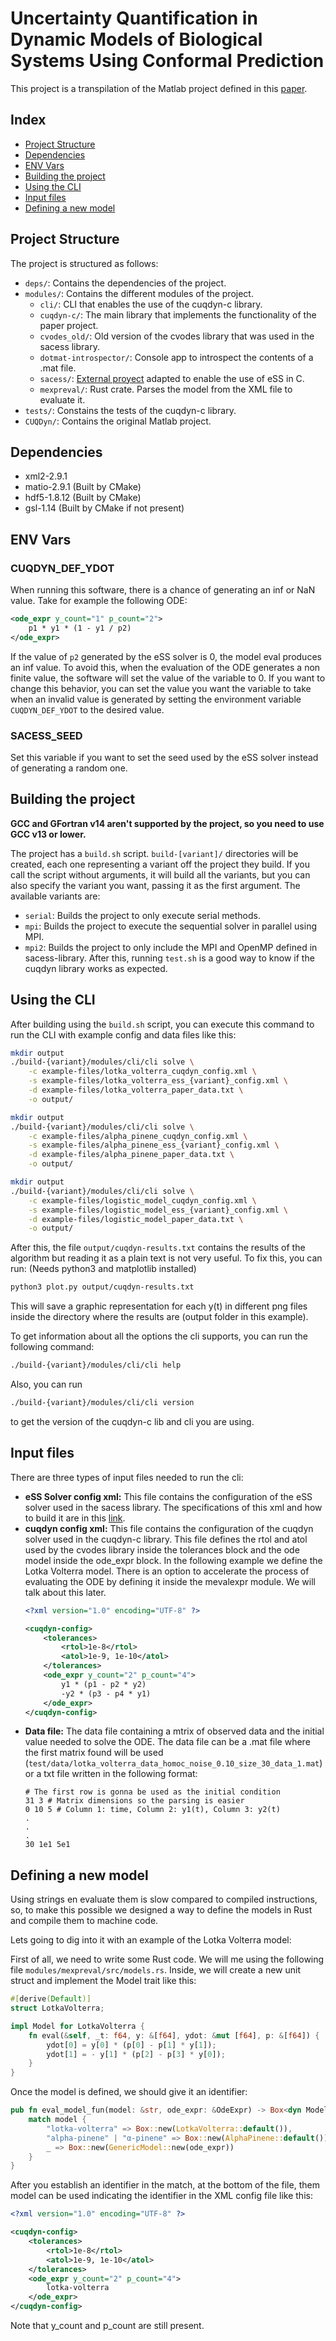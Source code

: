 # Uncertainty Quantification in Dynamic Models of Biological Systems Using Conformal Prediction

This project is a transpilation of the Matlab project
defined in this [paper](https://zenodo.org/records/13838652).

## Index

- [Project Structure](#project-structure)
- [Dependencies](#dependencies)
- [ENV Vars](#env-vars)
- [Building the project](#building-the-project)
- [Using the CLI](#using-the-cli)
- [Input files](#input-files)
- [Defining a new model](#defining-a-new-model)

## Project Structure

The project is structured as follows:

- `deps/`: Contains the dependencies of the project.
- `modules/`: Contains the different modules of the project.
    - `cli/`: CLI that enables the use of the cuqdyn-c library.
    - `cuqdyn-c/`: The main library that implements the functionality of the paper project.
    - `cvodes_old/`: Old version of the cvodes library that was used in the sacess library.
    - `dotmat-introspector/`: Console app to introspect the contents of a .mat file.
    - `sacess/`: [External proyect](https://bitbucket.org/DavidPenas/sacess-library) adapted to enable the
      use of eSS in C.
    - `mexpreval/`: Rust crate. Parses the model from the XML file to evaluate it.
- `tests/`: Constains the tests of the cuqdyn-c library.
- `CUQDyn/`: Contains the original Matlab project.

## Dependencies

- xml2-2.9.1
- matio-2.9.1 (Built by CMake)
- hdf5-1.8.12 (Built by CMake)
- gsl-1.14 (Built by CMake if not present)

## ENV Vars

### CUQDYN_DEF_YDOT

When running this software, there is a chance of generating an inf or NaN value. Take for example the following ODE:

```xml
<ode_expr y_count="1" p_count="2">
    p1 * y1 * (1 - y1 / p2)
</ode_expr>
```

If the value of `p2` generated by the eSS solver is 0, the model eval produces an inf value. To avoid this, when the
evaluation of the ODE generates a non finite value, the software will set the value of the variable to 0. If you
want to change this behavior, you can set the value you want the variable to take when an invalid value is
generated by setting the environment variable `CUQDYN_DEF_YDOT` to the desired value.

### SACESS_SEED

Set this variable if you want to set the seed used by the eSS solver instead of 
generating a random one.

## Building the project

**GCC and GFortran v14 aren't supported by the project, so you need to use GCC v13 or lower.**

The project has a `build.sh` script.
`build-[variant]/` directories will be created, each one representing a variant
off the project they build. If you call the script without arguments, it will build
all the variants, but you can also specify the variant you want, passing it as the
first argument. The available variants are:

- `serial`: Builds the project to only execute serial methods.
- `mpi`: Builds the project to execute the sequential solver in parallel using MPI.
- `mpi2`: Builds the project to only include the MPI and OpenMP defined in sacess-library.
  After this, running `test.sh` is a good way to know if the cuqdyn library works as expected.

## Using the CLI

After building using the `build.sh` script, you can execute this command to run the CLI
with example config and data files like this:

```bash
mkdir output
./build-{variant}/modules/cli/cli solve \
    -c example-files/lotka_volterra_cuqdyn_config.xml \
    -s example-files/lotka_volterra_ess_{variant}_config.xml \
    -d example-files/lotka_volterra_paper_data.txt \
    -o output/
```

```bash
mkdir output
./build-{variant}/modules/cli/cli solve \
    -c example-files/alpha_pinene_cuqdyn_config.xml \
    -s example-files/alpha_pinene_ess_{variant}_config.xml \
    -d example-files/alpha_pinene_paper_data.txt \
    -o output/
```

```bash
mkdir output
./build-{variant}/modules/cli/cli solve \
    -c example-files/logistic_model_cuqdyn_config.xml \
    -s example-files/logistic_model_ess_{variant}_config.xml \
    -d example-files/logistic_model_paper_data.txt \
    -o output/
```

After this, the file `output/cuqdyn-results.txt` contains the results of the
algorithm but reading it as a plain text is not very useful.
To fix this, you can run: (Needs python3 and matplotlib installed)

```bash
python3 plot.py output/cuqdyn-results.txt
```

This will save a graphic representation for each y(t) in different png files
inside the directory where the results are (output folder in this example).

To get information about all the options the cli supports, you can run the following command:

```bash
./build-{variant}/modules/cli/cli help
```

Also, you can run

```bash
./build-{variant}/modules/cli/cli version
```

to get the version of the cuqdyn-c lib and cli you are using.

## Input files

There are three types of input files needed to run the cli:

- **eSS Solver config xml:**
  This file contains the configuration of the eSS solver used in the sacess library.
  The specifications of this xml and how to build it are in
  this [link](https://bitbucket.org/DavidPenas/sacess-library/src/main/doc/manual/DOCUMENTATION_SACESS_SOFTWARE.pdf).
- **cuqdyn config xml:**
  This file contains the configuration of the cuqdyn solver used in the cuqdyn-c library.
  This file defines the rtol and atol used by the cvodes library inside the tolerances block
  and the ode model inside the ode_expr block. In the following example we define the Lotka Volterra model.
  There is an option to accelerate the process of evaluating the ODE by defining it inside the 
  mevalexpr module. We will talk about this later.
  ```xml
  <?xml version="1.0" encoding="UTF-8" ?>

  <cuqdyn-config>
      <tolerances>
          <rtol>1e-8</rtol>
          <atol>1e-9, 1e-10</atol>
      </tolerances>
      <ode_expr y_count="2" p_count="4">
          y1 * (p1 - p2 * y2)
          -y2 * (p3 - p4 * y1)
      </ode_expr>
  </cuqdyn-config>
  ```
- **Data file:**
  The data file containing a mtrix of observed data and the initial value
  needed to solve the ODE. The data file can be a .mat file where the first matrix
  found will be used (`test/data/lotka_volterra_data_homoc_noise_0.10_size_30_data_1.mat`)
  or a txt file written in the following format:
  ```
  # The first row is gonna be used as the initial condition
  31 3 # Matrix dimensions so the parsing is easier
  0 10 5 # Column 1: time, Column 2: y1(t), Column 3: y2(t)
  .
  .
  .
  30 1e1 5e1
  ```

## Defining a new model

Using strings en evaluate them is slow compared to compiled instructions, so, to make this
possible we designed a way to define the models in Rust and compile them to machine code.

Lets going to dig into it with an example of the Lotka Volterra model:

First of all, we need to write some Rust code. We will me using the following file
`modules/mexpreval/src/models.rs`. Inside, we will create a new unit struct and implement 
the Model trait like this:
```Rust
#[derive(Default)]
struct LotkaVolterra;

impl Model for LotkaVolterra {
    fn eval(&self, _t: f64, y: &[f64], ydot: &mut [f64], p: &[f64]) {
        ydot[0] = y[0] * (p[0] - p[1] * y[1]);
        ydot[1] = - y[1] * (p[2] - p[3] * y[0]);
    }
}
```

Once the model is defined, we should give it an identifier:
```Rust
pub fn eval_model_fun(model: &str, ode_expr: &OdeExpr) -> Box<dyn Model> {
    match model {
        "lotka-volterra" => Box::new(LotkaVolterra::default()),
        "alpha-pinene" | "α-pinene" => Box::new(AlphaPinene::default()),
        _ => Box::new(GenericModel::new(ode_expr))
    }
}
```

After you establish an identifier in the match, at the bottom of the file, them model can be 
used indicating the identifier in the XML config file like this:

  ```xml
<?xml version="1.0" encoding="UTF-8" ?>

  <cuqdyn-config>
      <tolerances>
          <rtol>1e-8</rtol>
          <atol>1e-9, 1e-10</atol>
      </tolerances>
      <ode_expr y_count="2" p_count="4">
          lotka-volterra
      </ode_expr>
  </cuqdyn-config>
  ```

Note that y_count and p_count are still present.
